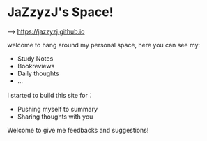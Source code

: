 # JaZzyzJ's Space!   
--> https://jazzyzj.github.io

welcome to hang around my personal space, here you can see my:
- Study Notes
- Bookreviews
- Daily thoughts
- ...

I started to build this site for：
- Pushing myself to summary
- Sharing thoughts with you

Welcome to give me feedbacks and suggestions!


